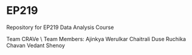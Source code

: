 # EP219
Repository for EP219 Data Analysis Course

Team CRAVe
\\ Team Members:
  Ajinkya Werulkar 
  Chaitrali Duse
  Ruchika Chavan
  Vedant Shenoy
